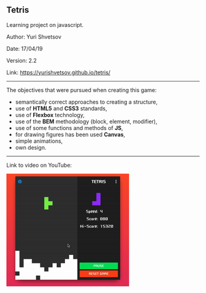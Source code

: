 ## Tetris
Learning project on javascript.

Author: Yuri Shvetsov

Date: 17/04/19

Version: 2.2

Link: https://yurishvetsov.github.io/tetris/

------------
The objectives that were pursued when creating this game:
- semantically correct approaches to creating a structure,
- use of **HTML5** and **CSS3** standards,
- use of **Flexbox** technology,
- use of the **BEM** methodology (block, element, modifier),
- use of some functions and methods of **JS**,
- for drawing figures has been used **Canvas**,
- simple animations,
- own design.

------------
Link to video on YouTube:

[![Watch the video](https://github.com/YuriShvetsov/tetris/blob/master/screens/screen.gif)](https://youtu.be/mS0jGBM-WTg)